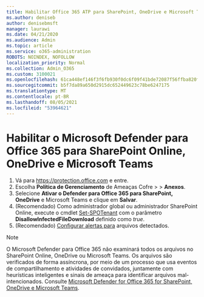 ```yaml
---
title: Habilitar Office 365 ATP para SharePoint, OneDrive e Microsoft Teams
ms.author: deniseb
author: denisebmsft
manager: laurawi
ms.date: 04/21/2020
ms.audience: Admin
ms.topic: article
ms.service: o365-administration
ROBOTS: NOINDEX, NOFOLLOW
localization_priority: Normal
ms.collection: Admin_O365
ms.custom: 3100021
ms.openlocfilehash: 61ca448ef146f3f6fb930f0dc6f09f41bde72087f56ffba820f0a2d517cddb31
ms.sourcegitcommit: b5f7da89a650d2915dc652449623c78be6247175
ms.translationtype: MT
ms.contentlocale: pt-BR
ms.lasthandoff: 08/05/2021
ms.locfileid: "53964621"
---
```

# <a name="enable-microsoft-defender-for-office-365-for-sharepoint-online-onedrive-and-microsoft-teams"></a>Habilitar o Microsoft Defender para Office 365 para SharePoint Online, OneDrive e Microsoft Teams

1. Vá para https://protection.office.com e entre.
2. Escolha **Política de Gerenciamento** de Ameaças Cofre  >    >  **Anexos**.
3. Selecione **Ativar o Defender para Office 365 para SharePoint, OneDrive** e Microsoft Teams e clique em **Salvar**.
4. (Recomendado) Como administrador global ou administrador SharePoint Online, execute o cmdlet [Set-SPOTenant](/powershell/module/sharepoint-online/Set-SPOTenant?view=sharepoint-ps) com o parâmetro **DisallowInfectedFileDownload** definido como *true*.
5. (Recomendado) [Configurar alertas para](/microsoft-365/security/office-365-security/turn-on-atp-for-spo-odb-and-teams#set-up-alerts-for-detected-files) arquivos detectados.

> [!NOTE]
> O Microsoft Defender para Office 365 não examinará todos os arquivos no SharePoint Online, OneDrive ou Microsoft Teams. Os arquivos são verificados de forma assíncrona, por meio de um processo que usa eventos de compartilhamento e atividades de convidados, juntamente com heurísticas inteligentes e sinais de ameaça para identificar arquivos mal-intencionados. Consulte [Microsoft Defender for Office 365 for SharePoint, OneDrive e Microsoft Teams](/microsoft-365/security/office-365-security/atp-for-spo-odb-and-teams).